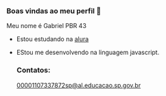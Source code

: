 ### Boas vindas ao meu perfil 💙

Meu nome é Gabriel PBR 43

- Estou estudando na [alura](https://www.alura.com.br/)
- EStou me desenvolvendo na linguagem javascript.

  ### Contatos:
  00001107337872sp@al.educacao.sp.gov.br
  
